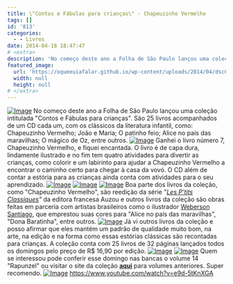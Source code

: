 ```yaml
---
title: \"Contos e Fábulas para crianças\" - Chapeuzinho Vermelho
tags: []
id: '813'
categories:
  - - Livros
date: 2014-04-18 18:47:47
# <extra>
description: 'No começo deste ano a Folha de São Paulo lançou uma coleção intitulada &#8220;Contos e Fábulas para crianças&#8221;. São 25 livros acompanhados de um CD cada um, com os clássicos da literatura infantil, como: Chapeuzinho Vermelho; João e Maria; O patinho feio; Alice no país das maravilhas; O mágico de Oz, entre outros. Ganhei o livro número 7, Chapeuzinho Vermelho, e fiquei encantada. O livro é de capa dura, lindamente ilustrado e no fim tem quatro atividades para divertir as crianças, como colorir e um labirinto para ajudar a Chapeuzinho Vermelho a encontrar o caminho certo para chegar à casa da vovó. O CD além de contar a estória para as crianças ainda conta com atividades para o seu aprendizado. Boa parte dos livros da coleção, como &#8220;Chapeuzinho Vermelho&#8221;, são reedição da série &#8220;Les P&#8217;tits Classiques&#8221;  da editora francesa Auzou e &hellip;'
featured_image: 
  url: 'https://oqueeuiafalar.github.io/wp-content/uploads/2014/04/dsc02560.jpg?w=650'
  width: null
  height: null
# </extra>
---
```


[![Image](http://162.243.62.160/wp-content/uploads/2014/04/dsc02560.jpg?w=650)](http://162.243.62.160/wp-content/uploads/2014/04/dsc02560.jpg) No começo deste ano a Folha de São Paulo lançou uma coleção intitulada "Contos e Fábulas para crianças". São 25 livros acompanhados de um CD cada um, com os clássicos da literatura infantil, como: Chapeuzinho Vermelho; João e Maria; O patinho feio; Alice no país das maravilhas; O mágico de Oz, entre outros. [![Image](http://162.243.62.160/wp-content/uploads/2014/04/dsc02575.jpg?w=650)](http://162.243.62.160/wp-content/uploads/2014/04/dsc02575.jpg) Ganhei o livro número 7, Chapeuzinho Vermelho, e fiquei encantada. O livro é de capa dura, lindamente ilustrado e no fim tem quatro atividades para divertir as crianças, como colorir e um labirinto para ajudar a Chapeuzinho Vermelho a encontrar o caminho certo para chegar à casa da vovó. O CD além de contar a estória para as crianças ainda conta com atividades para o seu aprendizado. [![Image](http://162.243.62.160/wp-content/uploads/2014/04/dsc02572.jpg?w=650)](http://162.243.62.160/wp-content/uploads/2014/04/dsc02572.jpg) [![Image](http://162.243.62.160/wp-content/uploads/2014/04/dsc02561.jpg?w=650)](http://162.243.62.160/wp-content/uploads/2014/04/dsc02561.jpg) [![Image](http://162.243.62.160/wp-content/uploads/2014/04/dsc02562.jpg?w=650)](http://162.243.62.160/wp-content/uploads/2014/04/dsc02562.jpg) Boa parte dos livros da coleção, como "Chapeuzinho Vermelho", são reedição da série "_[Les P'tits Classiques](http://boutique.auzou.fr/personnage-collection/les-p-tits-classiques.html "Les P'tits classiques")"_ da editora francesa Auzou e outros livros da coleção são obras feitas em parceria com artistas brasileiros como o ilustrador [Weberson Santiago](https://www.facebook.com/webersonsantiagoart "Weberson Santiago"), que emprestou suas cores para "Alice no país das maravilhas", "Dona Baratinha", entre outros. [![Image](http://162.243.62.160/wp-content/uploads/2014/04/dsc02564.jpg?w=650)](http://162.243.62.160/wp-content/uploads/2014/04/dsc02564.jpg) Já vi outros livros da coleção e posso afirmar que eles mantém um padrão de qualidade muito bom, na arte, na edição e na forma como essas estórias clássicas são recontadas para crianças. A coleção conta com 25 livros de 32 páginas lançados todos os domingos pelo preço de R$ 16,90 por edição. [![Image](http://162.243.62.160/wp-content/uploads/2014/04/dsc02557.jpg?w=650)](http://162.243.62.160/wp-content/uploads/2014/04/dsc02557.jpg) [![Image](http://162.243.62.160/wp-content/uploads/2014/04/dsc025581.jpg?w=650)](http://162.243.62.160/wp-content/uploads/2014/04/dsc025581.jpg) Quem se interessou pode conferir esse domingo nas bancas o volume 14 "Rapunzel" ou visitar o site da coleção [**aqui**](http://fabulas.folha.com.br/colecao.html "aqui") para volumes anteriores. Super recomendo. [![Image](http://162.243.62.160/wp-content/uploads/2014/04/dsc025741.jpg?w=650)](http://162.243.62.160/wp-content/uploads/2014/04/dsc025741.jpg) https://www.youtube.com/watch?v=e9d-5tKnXGA

